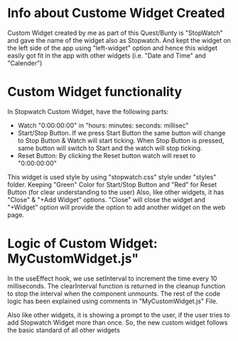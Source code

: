 # Info about Custome Widget Created

Custom Widget created by me as part of this Quest/Bunty is "StopWatch" and gave the name of the widget also as Stopwatch. 
And kept the widget on the left side of the app using "left-widget" option and hence this widget easily got fit in the app with other widgets (i.e. "Date and Time" and "Calender")

# Custom Widget functionality

In Stopwatch Custom Widget, have the following parts:
- Watch "0:00:00:00" in "hours: minutes: seconds: millisec" 
- Start/Stop Button. If we press Start Button the same button will change to Stop Button & Watch will start ticking. When Stop Button is pressed, same button will switch to Start and the watch will stop ticking.
- Reset Button: By clicking the Reset button watch will reset to "0:00:00:00"

This widget is used style by using "stopwatch.css" style under "styles" folder. Keeping "Green" Color for Start/Stop Button and "Red" for Reset Button (for clear understanding to the user)
Also, like other widgets, it has "Close" & "+Add Widget" options. "Close" will close the widget and "+Widget" option will provide the option to add another widget on the web page.

# Logic of Custom Widget:  MyCustomWidget.js"

In the useEffect hook, we use setInterval to increment the time every 10 milliseconds. The clearInterval function is returned in the cleanup function to stop the interval when the component unmounts. 
The rest of the code logic has been explained using comments in "MyCustomWidget.js" File.

Also like other widgets, it is showing a prompt to the user, if the user tries to add Stopwatch Widget more than once. So, the new custom widget follows the basic standard of all other widgets
